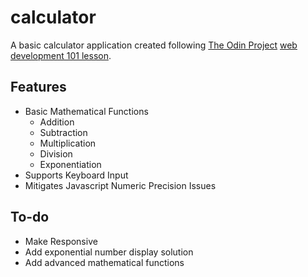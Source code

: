 # calculator
A basic calculator application created following [The Odin Project](https://theodinproject.com/) [web development 101 lesson](https://theodinproject.com/courses/web-development-101/lessons/calculator).

## Features
* Basic Mathematical Functions
  * Addition
  * Subtraction
  * Multiplication
  * Division
  * Exponentiation
* Supports Keyboard Input
* Mitigates Javascript Numeric Precision Issues

## To-do
* Make Responsive
* Add exponential number display solution
* Add advanced mathematical functions